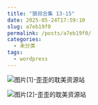 ```yaml
---
title: "狼叔合集 13-15"
date: 2025-05-24T17:59:10
slug: a7eb19f0
permalink: /posts/a7eb19f0/
categories:
  - 未分类
tags:
  - wordpress
---
```


![图片[1]-歪歪的耽美资源站](/images/wp/a7eb19f0-bb343b6a.jpg)

![图片[2]-歪歪的耽美资源站](/images/wp/a7eb19f0-dcca62e9.jpg)
